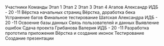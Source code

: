 Участники Команды	Этап 1	Этап 2	Этап 3	Этап 4
Агапов Александр ИДБ - 20 -11	Вёрстка начальных страниц	Вёрстка, доработка бека	Устранение багов	Финальное тестирование
Шатская Александра ИДБ - 20 -11	Освоение базы данных	Связь пользователей и данных	Выявление ошибок	Сдача проекта
Грибанова Валерия ИДБ - 20 -11	Разработка прототипа приложения	Вёрстка и создание иконок	Тестирование	Создание презентации
